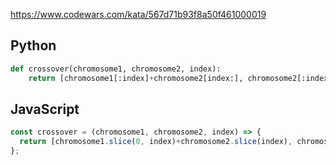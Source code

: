 https://www.codewars.com/kata/567d71b93f8a50f461000019

## Python
```python
def crossover(chromosome1, chromosome2, index):
    return [chromosome1[:index]+chromosome2[index:], chromosome2[:index]+chromosome1[index:]]
```

## JavaScript
```js
const crossover = (chromosome1, chromosome2, index) => {
  return [chromosome1.slice(0, index)+chromosome2.slice(index), chromosome2.slice(0, index)+chromosome1.slice(index)]
};
```
